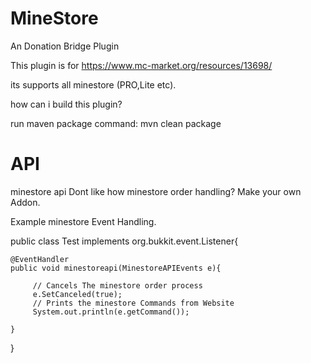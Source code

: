 # MineStore
An Donation Bridge Plugin


This plugin is for https://www.mc-market.org/resources/13698/

its supports all minestore (PRO,Lite etc).


how can i build this plugin?

run maven package
command:
mvn clean package

# API
minestore api 
Dont like how minestore order handling?
Make your own Addon.

Example minestore Event Handling.

public class Test implements org.bukkit.event.Listener{

    @EventHandler
    public void minestoreapi(MinestoreAPIEvents e){
   
         // Cancels The minestore order process
         e.SetCanceled(true);
         // Prints the minestore Commands from Website
         System.out.println(e.getCommand());
        
    }
}

